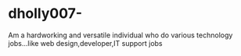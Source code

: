 # dholly007-
Am a hardworking and versatile individual who do various technology jobs...like web design,developer,IT support jobs 
